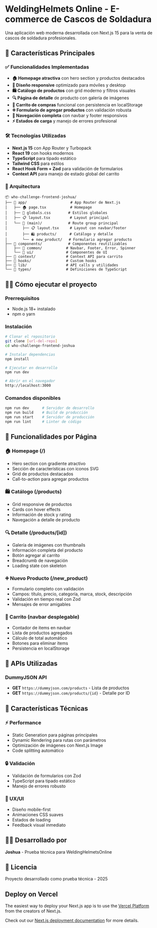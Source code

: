 # WeldingHelmets Online - E-commerce de Cascos de Soldadura

Una aplicación web moderna desarrollada con Next.js 15 para la venta de cascos de soldadura profesionales.

## 🚀 Características Principales

### ✅ Funcionalidades Implementadas

- **🏠 Homepage atractiva** con hero section y productos destacados
- **📱 Diseño responsive** optimizado para móviles y desktop
- **🛍️ Catálogo de productos** con grid moderno y filtros visuales
- **🔍 Página de detalle** de producto con galería de imágenes
- **🛒 Carrito de compras** funcional con persistencia en localStorage
- **➕ Formulario de agregar productos** con validación robusta
- **🧭 Navegación completa** con navbar y footer responsivos
- **⚡ Estados de carga** y manejo de errores profesional

### 🛠️ Tecnologías Utilizadas

- **Next.js 15** con App Router y Turbopack
- **React 19** con hooks modernos
- **TypeScript** para tipado estático
- **Tailwind CSS** para estilos
- **React Hook Form + Zod** para validación de formularios
- **Context API** para manejo de estado global del carrito

### 🎯 Arquitectura

```
📦 who-challenge-frontend-joshua/
├── 🎨 app/                    # App Router de Next.js
│   ├── 🏠 page.tsx           # Homepage
│   ├── 🎨 globals.css        # Estilos globales
│   ├── 📋 layout.tsx         # Layout principal
│   └── 📁 (main)/            # Route group principal
│       ├── 📋 layout.tsx     # Layout con navbar/footer
│       ├── 🛍️ products/      # Catálogo y detalle
│       └── ➕ new_product/   # Formulario agregar producto
├── 🧱 components/            # Componentes reutilizables
│   ├── 🔧 common/           # Navbar, Footer, Error, Spinner
│   └── 🎨 ui/               # Componentes de UI
├── 🔄 context/              # Context API para carrito
├── 🎣 hooks/                # Custom hooks
├── 📡 lib/                  # API calls y utilidades
└── 📝 types/                # Definiciones de TypeScript
```

## 🏃‍♂️ Cómo ejecutar el proyecto

### Prerrequisitos

- Node.js 18+ instalado
- npm o yarn

### Instalación

```bash
# Clonar el repositorio
git clone [url-del-repo]
cd who-challenge-frontend-joshua

# Instalar dependencias
npm install

# Ejecutar en desarrollo
npm run dev

# Abrir en el navegador
http://localhost:3000
```

### Comandos disponibles

```bash
npm run dev      # Servidor de desarrollo
npm run build    # Build de producción
npm run start    # Servidor de producción
npm run lint     # Linter de código
```

## 🎨 Funcionalidades por Página

### 🏠 Homepage (/)

- Hero section con gradiente atractivo
- Sección de características con iconos SVG
- Grid de productos destacados
- Call-to-action para agregar productos

### 🛍️ Catálogo (/products)

- Grid responsive de productos
- Cards con hover effects
- Información de stock y rating
- Navegación a detalle de producto

### 🔍 Detalle (/products/[id])

- Galería de imágenes con thumbnails
- Información completa del producto
- Botón agregar al carrito
- Breadcrumb de navegación
- Loading state con skeleton

### ➕ Nuevo Producto (/new_product)

- Formulario completo con validación
- Campos: título, precio, categoría, marca, stock, descripción
- Validación en tiempo real con Zod
- Mensajes de error amigables

### 🛒 Carrito (navbar desplegable)

- Contador de items en navbar
- Lista de productos agregados
- Cálculo de total automático
- Botones para eliminar items
- Persistencia en localStorage

## 🔧 APIs Utilizadas

### DummyJSON API

- **GET** `https://dummyjson.com/products` - Lista de productos
- **GET** `https://dummyjson.com/products/{id}` - Detalle por ID

## 🎯 Características Técnicas

### ⚡ Performance

- Static Generation para páginas principales
- Dynamic Rendering para rutas con parámetros
- Optimización de imágenes con Next.js Image
- Code splitting automático

### 🔒 Validación

- Validación de formularios con Zod
- TypeScript para tipado estático
- Manejo de errores robusto

### 📱 UX/UI

- Diseño mobile-first
- Animaciones CSS suaves
- Estados de loading
- Feedback visual inmediato

## 👨‍💻 Desarrollado por

**Joshua** - Prueba técnica para WeldingHelmetsOnline

## 📄 Licencia

Proyecto desarrollado como prueba técnica - 2025

## Deploy on Vercel

The easiest way to deploy your Next.js app is to use the [Vercel Platform](https://vercel.com/new?utm_medium=default-template&filter=next.js&utm_source=create-next-app&utm_campaign=create-next-app-readme) from the creators of Next.js.

Check out our [Next.js deployment documentation](https://nextjs.org/docs/app/building-your-application/deploying) for more details.
